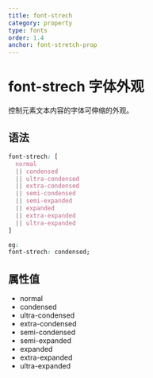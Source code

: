 ```yaml
---
title: font-strech
category: property
type: fonts
order: 1.4
anchor: font-stretch-prop
---
```


# font-strech 字体外观

控制元素文本内容的字体可伸缩的外观。

## 语法

```css
font-strech: [
  normal
  || condensed
  || ultra-condensed
  || extra-condensed
  || semi-condensed
  || semi-expanded
  || expanded
  || extra-expanded
  || ultra-expanded
]

eg:
font-strech: condensed;
```

## 属性值

* normal
* condensed
* ultra-condensed
* extra-condensed
* semi-condensed
* semi-expanded
* expanded
* extra-expanded
* ultra-expanded
